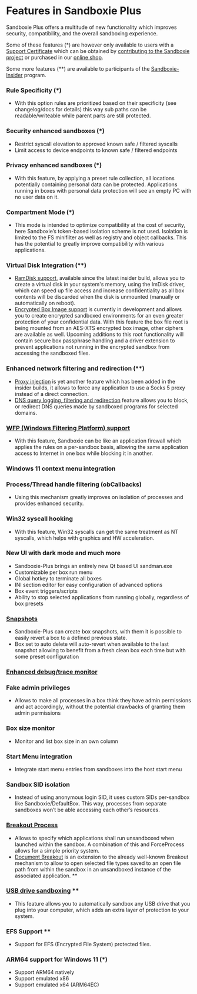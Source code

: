 # Features in Sandboxie Plus

Sandboxie Plus offers a multitude of new functionality which improves security, compatibility, and the overall sandboxing experience.

Some of these features (*) are however only available to users with a [Support Certificate](../PlusContent/supporter-certificate.md) which can be obtained by [contributing to the Sandboxie project](https://github.com/sandboxie-plus/Sandboxie/blob/master/CONTRIBUTING.md) or purchased in our [online shop](https://xanasoft.com/shop/).

Some more features (**) are available to participants of the [Sandboxie-Insider](../PlusContent/Sandboxie-Insider.md) program.

### Rule Specificity (*)
 - With this option rules are prioritized based on their specificity (see changelog/docs for details) this way sub paths can be readable/writeable while parent parts are still protected.

### Security enhanced sandboxes (*)
 - Restrict syscall elevation to approved known safe / filtered syscalls
 - Limit access to device endpoints to known safe / filtered endpoints

### Privacy enhanced sandboxes (*)
- With this feature, by applying a preset rule collection, all locations potentially containing personal data can be protected. Applications running in boxes with personal data protection will see an empty PC with no user data on it.

### Compartment Mode (*)
 - This mode is intended to optimize compatibility at the cost of security, here Sandboxie’s token-based isolation scheme is not used. Isolation is limited to the FS minifilter as well as registry and object callbacks. This has the potential to greatly improve compatibility with various applications.

### Virtual Disk Integration (**)
 - [RamDisk support](../PlusContent/RamDiskSupport.md), available since the latest insider build, allows you to create a virtual disk in your system's memory, using the ImDisk driver, which can speed up file access and increase confidentiality as all box contents will be discarded when the disk is unmounted (manually or automatically on reboot).
 - [Encrypted Box Image support](../PlusContent/BoxEncryption.md) is currently in development and allows you to create encrypted sandboxed environments for an even greater protection of your confidential data. With this feature the box file root is being mounted from an AES-XTS encrypted box image, other ciphers are available as well. Upcoming additions to this root functionality will contain secure box passphrase handling and a driver extension to prevent applications not running in the encrypted sandbox from accessing the sandboxed files.

### Enhanced network filtering and redirection (**)
 - [Proxy injection](../PlusContent/ProxySupport.md) is yet another feature which has been added in the insider builds, it allows to force any application to use a Socks 5 proxy instead of a direct connection.
 - [DNS query logging, filtering and redirection](../PlusContent/DNSFilter.md) feature allows you to block, or redirect DNS queries made by sandboxed programs for selected domains.

### [WFP (Windows Filtering Platform) support](../PlusContent/WFPSupport.md)
 - With this feature, Sandboxie can be like an application firewall which applies the rules on a per-sandbox basis, allowing the same application access to Internet in one box while blocking it in another.

### Windows 11 context menu integration

### Process/Thread handle filtering (obCallbacks)
 - Using this mechanism greatly improves on isolation of processes and provides enhanced security.

### Win32 syscall hooking
 - With this feature, Win32 syscalls can get the same treatment as NT syscalls, which helps with graphics and HW acceleration.

### New UI with dark mode and much more
 - Sandboxie-Plus brings an entirely new Qt based UI sandman.exe
 - Customizable per box run menu
 - Global hotkey to terminate all boxes
 - INI section editor for easy configuration of advanced options
 - Box event triggers/scripts
 - Ability to stop selected applications from running globally, regardless of box presets

### [Snapshots](../PlusContent/BoxSnapshots.md)
 - Sandboxie-Plus can create box snapshots, with them it is possible to easily revert a box to a defined previous state.
 - Box set to auto delete will auto-revert when available to the last snapshot allowing to benefit from a fresh clean box each time but with some preset configuration

### [Enhanced debug/trace monitor](../PlusContent/TraceLog.md)

### Fake admin privileges
 - Allows to make all processes in a box think they have admin permissions and act accordingly, without the potential drawbacks of granting them admin permissions

### Box size monitor
 - Monitor and list box size in an own column

### Start Menu integration
 - Integrate start menu entries from sandboxes into the host start menu

### Sandbox SID isolation
 - Instead of using anonymous login SID, it uses custom SIDs per-sandbox like Sandboxie/DefaultBox. This way, processes from separate sandboxes won’t be able accessing each other’s resources.

### [Breakout Process](../Content/BreakoutProcess.md)
 - Allows to specify which applications shall run unsandboxed when launched within the sandbox. A combination of this and ForceProcess allows for a simple priority system.
 - [Document Breakout](../Content/BreakoutDocument.md) is an extension to the already well-known Breakout mechanism to allow to open selected file types saved to an open file path from within the sandbox in an unsandboxed instance of the associated application.  **

### [USB drive sandboxing](../PlusContent/USBSandboxing.md) **
- This feature allows you to automatically sandbox any USB drive that you plug into your computer, which adds an extra layer of protection to your system.

### EFS Support **
 - Support for EFS (Encrypted File System) protected files.

### ARM64 support for Windows 11 (*)
 - Support ARM64 natively
 - Support emulated x86
 - Support emulated x64 (ARM64EC)

